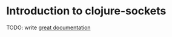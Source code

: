 # Introduction to clojure-sockets

TODO: write [great documentation](http://jacobian.org/writing/what-to-write/)
